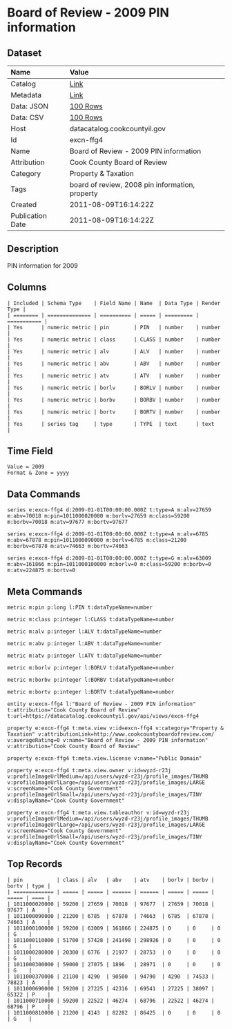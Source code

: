 # Board of Review - 2009 PIN information

## Dataset

| Name | Value |
| :--- | :---- |
| Catalog | [Link](https://catalog.data.gov/dataset/board-of-review-2009-pin-information-7f988) |
| Metadata | [Link](https://datacatalog.cookcountyil.gov/api/views/excn-ffg4) |
| Data: JSON | [100 Rows](https://datacatalog.cookcountyil.gov/api/views/excn-ffg4/rows.json?max_rows=100) |
| Data: CSV | [100 Rows](https://datacatalog.cookcountyil.gov/api/views/excn-ffg4/rows.csv?max_rows=100) |
| Host | datacatalog.cookcountyil.gov |
| Id | excn-ffg4 |
| Name | Board of Review - 2009 PIN information |
| Attribution | Cook County Board of Review |
| Category | Property & Taxation |
| Tags | board of review, 2008 pin information, property |
| Created | 2011-08-09T16:14:22Z |
| Publication Date | 2011-08-09T16:14:22Z |

## Description

PIN information for 2009

## Columns

```ls
| Included | Schema Type    | Field Name | Name  | Data Type | Render Type |
| ======== | ============== | ========== | ===== | ========= | =========== |
| Yes      | numeric metric | pin        | PIN   | number    | number      |
| Yes      | numeric metric | class      | CLASS | number    | number      |
| Yes      | numeric metric | alv        | ALV   | number    | number      |
| Yes      | numeric metric | abv        | ABV   | number    | number      |
| Yes      | numeric metric | atv        | ATV   | number    | number      |
| Yes      | numeric metric | borlv      | BORLV | number    | number      |
| Yes      | numeric metric | borbv      | BORBV | number    | number      |
| Yes      | numeric metric | bortv      | BORTV | number    | number      |
| Yes      | series tag     | type       | TYPE  | text      | text        |
```

## Time Field

```ls
Value = 2009
Format & Zone = yyyy
```

## Data Commands

```ls
series e:excn-ffg4 d:2009-01-01T00:00:00.000Z t:type=A m:alv=27659 m:abv=70018 m:pin=1011000020000 m:borlv=27659 m:class=59200 m:borbv=70018 m:atv=97677 m:bortv=97677

series e:excn-ffg4 d:2009-01-01T00:00:00.000Z t:type=A m:alv=6785 m:abv=67878 m:pin=1011000090000 m:borlv=6785 m:class=21200 m:borbv=67878 m:atv=74663 m:bortv=74663

series e:excn-ffg4 d:2009-01-01T00:00:00.000Z t:type=G m:alv=63009 m:abv=161866 m:pin=1011000100000 m:borlv=0 m:class=59200 m:borbv=0 m:atv=224875 m:bortv=0
```

## Meta Commands

```ls
metric m:pin p:long l:PIN t:dataTypeName=number

metric m:class p:integer l:CLASS t:dataTypeName=number

metric m:alv p:integer l:ALV t:dataTypeName=number

metric m:abv p:integer l:ABV t:dataTypeName=number

metric m:atv p:integer l:ATV t:dataTypeName=number

metric m:borlv p:integer l:BORLV t:dataTypeName=number

metric m:borbv p:integer l:BORBV t:dataTypeName=number

metric m:bortv p:integer l:BORTV t:dataTypeName=number

entity e:excn-ffg4 l:"Board of Review - 2009 PIN information" t:attribution="Cook County Board of Review" t:url=https://datacatalog.cookcountyil.gov/api/views/excn-ffg4

property e:excn-ffg4 t:meta.view v:id=excn-ffg4 v:category="Property & Taxation" v:attributionLink=http://www.cookcountyboardofreview.com/ v:averageRating=0 v:name="Board of Review - 2009 PIN information" v:attribution="Cook County Board of Review"

property e:excn-ffg4 t:meta.view.license v:name="Public Domain"

property e:excn-ffg4 t:meta.view.owner v:id=wyzd-r23j v:profileImageUrlMedium=/api/users/wyzd-r23j/profile_images/THUMB v:profileImageUrlLarge=/api/users/wyzd-r23j/profile_images/LARGE v:screenName="Cook County Government" v:profileImageUrlSmall=/api/users/wyzd-r23j/profile_images/TINY v:displayName="Cook County Government"

property e:excn-ffg4 t:meta.view.tableauthor v:id=wyzd-r23j v:profileImageUrlMedium=/api/users/wyzd-r23j/profile_images/THUMB v:profileImageUrlLarge=/api/users/wyzd-r23j/profile_images/LARGE v:screenName="Cook County Government" v:profileImageUrlSmall=/api/users/wyzd-r23j/profile_images/TINY v:displayName="Cook County Government"
```

## Top Records

```ls
| pin           | class | alv   | abv    | atv    | borlv | borbv | bortv | type | 
| ============= | ===== | ===== | ====== | ====== | ===== | ===== | ===== | ==== | 
| 1011000020000 | 59200 | 27659 | 70018  | 97677  | 27659 | 70018 | 97677 | A    | 
| 1011000090000 | 21200 | 6785  | 67878  | 74663  | 6785  | 67878 | 74663 | A    | 
| 1011000100000 | 59200 | 63009 | 161866 | 224875 | 0     | 0     | 0     | G    | 
| 1011000110000 | 51700 | 57428 | 241498 | 298926 | 0     | 0     | 0     | G    | 
| 1011000280000 | 20300 | 6776  | 21977  | 28753  | 0     | 0     | 0     | G    | 
| 1011000300000 | 59000 | 27075 | 1896   | 28971  | 0     | 0     | 0     | G    | 
| 1011000370000 | 21100 | 4290  | 90500  | 94790  | 4290  | 74533 | 78823 | A    | 
| 1011000690000 | 59200 | 27225 | 42316  | 69541  | 27225 | 38097 | 65322 | P    | 
| 1011000710000 | 59200 | 22522 | 46274  | 68796  | 22522 | 46274 | 68796 | P    | 
| 1011000810000 | 21200 | 4143  | 82282  | 86425  | 0     | 0     | 0     | G    | 
```